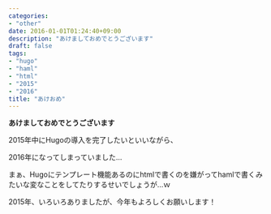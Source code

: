 ```yaml
---
categories:
- "other"
date: 2016-01-01T01:24:40+09:00
description: "あけましておめでとうございます"
draft: false
tags:
- "hugo"
- "haml"
- "html"
- "2015"
- "2016"
title: "あけおめ"
---
```

**あけましておめでとうございます**

2015年中にHugoの導入を完了したいといいながら、
<!--more-->
2016年になってしまっていました…

まぁ、Hugoにテンプレート機能あるのにhtmlで書くのを嫌がってhamlで書くみたいな変なことをしてたりするせいでしょうが…ｗ

2015年、いろいろありましたが、今年もよろしくお願いします！
